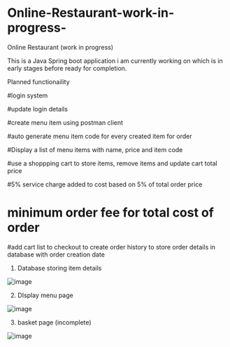 # Online-Restaurant-work-in-progress-
Online Restaurant (work in progress)


This is a Java Spring boot application i am currently working on which is in early stages before ready for completion.

 Planned functionaility 

#login system

#update login details

#create menu item using postman client

#auto generate menu item code for every created item for order

#Display a list of menu items with name, price and item code

#use a shoppping cart to store items, remove items and update cart total price

#5% service charge added to cost based on 5% of total order price

# minimum order fee for total cost of order

#add cart list to checkout to create order history to store order details in database with order creation date





1) Database storing item details 

![image](https://user-images.githubusercontent.com/73298685/189692187-db1ddff4-baf8-4378-b482-82561c7ea978.png)

2) DIsplay menu page 

![image](https://user-images.githubusercontent.com/73298685/189692699-5bc832d7-35f8-4755-9bde-ddd48e1e3033.png)


3) basket page (incomplete)

![image](https://user-images.githubusercontent.com/73298685/189693231-e46edf75-d816-4c71-8e9b-c4c158e02f58.png)


